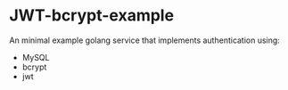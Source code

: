 JWT-bcrypt-example
==================

An minimal example golang service that implements authentication using:
- MySQL
- bcrypt
- jwt
